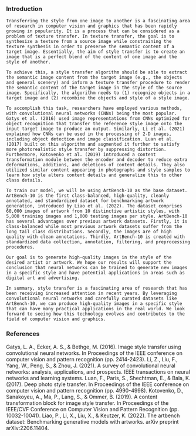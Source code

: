 ### Introduction 
	Transferring the style from one image to another is a fascinating area of research in computer vision and graphics that has been rapidly growing in popularity. It is a process that can be considered as a problem of texture transfer. In texture transfer, the goal is to synthesize a texture from a source image while constraining the texture synthesis in order to preserve the semantic content of a target image. Essentially, the aim of style transfer is to create an image that is a perfect blend of the content of one image and the style of another.
	
	To achieve this, a style transfer algorithm should be able to extract the semantic image content from the target image (e.g., the objects and general scenery) and inform a texture transfer procedure to render the semantic content of the target image in the style of the source image. Specifically, the algorithm needs to (1) recognize objects in a target image and (2) recombine the objects and style of a style image.
	
	To accomplish this task, researchers have employed various methods, with convolutional neural networks (CNNs) being the most popular. Gatys et al. (2016) used image representations from CNNs optimized for object recognition that transfer the reference style image onto the input target image to produce an output. Similarly, Li et al. (2021) explained how CNNs can be used in the processing of 2-D images, including object detection and image classification. Luan et al. (2017) built on this algorithm and augmented it further to satisfy more photorealistic style transfer by suppressing distortion. Furthermore, Kotovenko et al. (2019) introduced a content transformation module between the encoder and decoder to reduce extra deformations, additions, and deletions of content details. They also utilized similar content appearing in photographs and style samples to learn how style alters content details and generalize this to other class details.
	
	To train our model, we will be using ArtBench-10 as the base dataset. ArtBench-10 is the first class-balanced, high-quality, cleanly annotated, and standardized dataset for benchmarking artwork generation, introduced by Liao et al. (2022). The dataset comprises 60,000 images of artwork from 10 distinctive artistic styles, with 5,000 training images and 1,000 testing images per style. ArtBench-10 has several advantages over previous artwork datasets. Firstly, it is class-balanced while most previous artwork datasets suffer from the long tail class distributions. Secondly, the images are of high quality with clean annotations. Thirdly, ArtBench-10 is created with standardized data collection, annotation, filtering, and preprocessing procedures.
	
	Our goal is to generate high-quality images in the style of the desired artist or artwork. We hope our results will support the conclusion that neural networks can be trained to generate new images in a specific style and have potential applications in areas such as digital art and advertising.
	
	In summary, style transfer is a fascinating area of research that has been receiving increased attention in recent years. By leveraging convolutional neural networks and carefully curated datasets like ArtBench-10, we can produce high-quality images in a specific style that can have many practical applications in the real world. We look forward to seeing how this technology evolves and contributes to the field of computer vision and graphics.
	
### References
Gatys, L. A., Ecker, A. S., & Bethge, M. (2016). Image style transfer using convolutional neural networks. In Proceedings of the IEEE conference on computer vision and pattern recognition (pp. 2414-2423).
Li, Z., Liu, F., Yang, W., Peng, S., & Zhou, J. (2021). A survey of convolutional neural networks: analysis, applications, and prospects. IEEE transactions on neural networks and learning systems.
Luan, F., Paris, S., Shechtman, E., & Bala, K. (2017). Deep photo style transfer. In Proceedings of the IEEE conference on computer vision and pattern recognition (pp. 4990-4998).
Kotovenko, D., Sanakoyeu, A., Ma, P., Lang, S., & Ommer, B. (2019). A content transformation block for image style transfer. In Proceedings of the IEEE/CVF Conference on Computer Vision and Pattern Recognition (pp. 10032-10041).
Liao, P., Li, X., Liu, X., & Keutzer, K. (2022). The artbench dataset: Benchmarking generative models with artworks. arXiv preprint arXiv:2206.11404.
